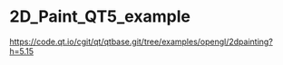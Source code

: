 # 2D_Paint_QT5_example

https://code.qt.io/cgit/qt/qtbase.git/tree/examples/opengl/2dpainting?h=5.15
